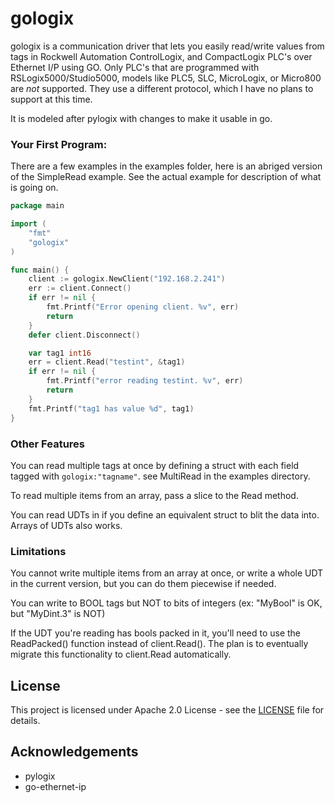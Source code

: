 # gologix

gologix is a communication driver that lets you easily read/write values from tags in Rockwell Automation ControlLogix, and CompactLogix PLC's over Ethernet I/P using GO.  Only PLC's that are programmed with RSLogix5000/Studio5000, models like PLC5, SLC, MicroLogix, or Micro800 are *not* supported.  They use a different protocol, which I have no plans to support at this time.

It is modeled after pylogix with changes to make it usable in go.

### Your First Program:

There are a few examples in the examples folder, here is an abriged version of the SimpleRead example. See the actual example for description of what is going on.

```go
package main

import (
	"fmt"
	"gologix"
)

func main() {
	client := gologix.NewClient("192.168.2.241")
	err := client.Connect()
	if err != nil {
		fmt.Printf("Error opening client. %v", err)
		return
	}
	defer client.Disconnect()

	var tag1 int16
	err = client.Read("testint", &tag1)
	if err != nil {
		fmt.Printf("error reading testint. %v", err)
        return
	}
	fmt.Printf("tag1 has value %d", tag1)
}

```



### Other Features

You can read multiple tags at once by defining a struct with each field tagged with `gologix:"tagname"`.  see MultiRead in the examples directory.

To read multiple items from an array, pass a slice to the Read method.

You can read UDTs in if you define an equivalent struct to blit the data into. Arrays of UDTs also works.

### Limitations

You cannot write multiple items from an array at once, or write a whole UDT in the current version, but you can do them piecewise if needed.

You can write to BOOL tags but NOT to bits of integers (ex: "MyBool" is OK, but "MyDint.3" is NOT)

If the UDT you're reading has bools packed in it, you'll need to use the ReadPacked() function instead of client.Read().  The plan is to eventually migrate this functionality to client.Read automatically.

## License

This project is licensed under Apache 2.0 License - see the [LICENSE](LICENSE.txt) file for details.

## Acknowledgements

* pylogix
* go-ethernet-ip
